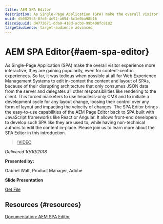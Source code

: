 ```yaml
---
title: AEM SPA Editor
description: As Single-Page Application (SPA) make the overall visitor experience more interactive, they are gaining popularity, even for content-centric experiences. So far, it was tedious when possible at all for Web Experience Management Systems to edit in-context the content and layout of SPAs, because of their disrupting architecture that only consumes JSON data from the server and delegates all other responsibilities like rendering to the client. This forced marketers to use headless-only CMS and to initiate a development cycle for any layout change, loosing their control over any form of layout and impacting the velocity of changes. The SPA Editor brings the easy-to-use capabilities of the AEM Page Editor back to SPA built with JavaScript frameworks like React or Angular. It allows front-end developers to develop such SPA like they are used to, while having non-technical authors to edit the content in-place. Please join us to learn more about the SPA Editor in this introduction. 
uuid: db0825c5-8fc6-4c92-a654-6c1e0ba98b16
discoiquuid: d4772671-dda9-418d-acb0-99b408fc8182
targetaudience: target-audience advanced
---
```


# AEM SPA Editor{#aem-spa-editor}

As Single-Page Application (SPA) make the overall visitor experience more interactive, they are gaining popularity, even for content-centric experiences. So far, it was tedious when possible at all for Web Experience Management Systems to edit in-context the content and layout of SPAs, because of their disrupting architecture that only consumes JSON data from the server and delegates all other responsibilities like rendering to the client. This forced marketers to use headless-only CMS and to initiate a development cycle for any layout change, loosing their control over any form of layout and impacting the velocity of changes. The SPA Editor brings the easy-to-use capabilities of the AEM Page Editor back to SPA built with JavaScript frameworks like React or Angular. It allows front-end developers to develop such SPA like they are used to, while having non-technical authors to edit the content in-place. Please join us to learn more about the SPA Editor in this introduction. 

>[!VIDEO](https://video.tv.adobe.com/v/24720/?quality=9)

*Delivered 10/10/2018*

**Presented by:**

Gabriel Walt, Product Manager, Adobe

**Slide Presentation**

[Get File](/help/gems/assets/aem-spa-editor.pdf)

## Resources {#resources}

[Documentation: AEM SPA Editor](https://helpx.adobe.com/experience-manager/6-4/sites/developing/user-guide.html?topic=/experience-manager/6-4/sites/developing/morehelp/spa.ug.js)

<!--
[Get back to the Overview](https://helpx.adobe.com/experience-manager/kt/eseminars/gems/aem-index.html)
-->
